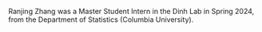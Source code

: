 Ranjing Zhang was a Master Student Intern in the Dinh Lab in Spring 2024, from the Department of Statistics (Columbia University).
